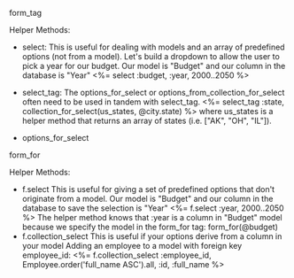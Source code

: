 form_tag

Helper Methods:

* select:
This is useful for dealing with models and an array of predefined options (not from a model). Let's build a dropdown to allow the user to pick a year for our budget.
Our model is "Budget" and our column in the database is "Year"
<%= select :budget, :year, 2000..2050 %>

* select_tag: The options_for_select or options_from_collection_for_select often need to be used in tandem with select_tag.
<%= select_tag :state, collection_for_select(us_states, @city.state) %> where us_states is a helper method that returns an array of states (i.e. ["AK", "OH", "IL"]).

* options_for_select

form_for

Helper Methods:

* f.select
This is useful for giving a set of predefined options that don't originate from a model.
Our model is "Budget" and our column in the database to save the selection is "Year"
<%= f.select :year, 2000..2050 %>
The helper method knows that :year is a column in "Budget" model because we specify the model in the form_for tag: form_for(@budget)
* f.collection_select
This is useful if your options derive from a column in your model
Adding an employee to a model with foreign key employee_id:
<%= f.collection_select :employee_id, Employee.order('full_name ASC').all, :id, :full_name %>

